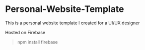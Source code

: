 # Personal-Website-Template

This is a personal website template I created for a UI/UX designer

Hosted on Firebase

> npm install firebase
